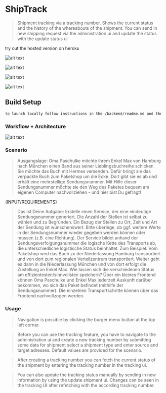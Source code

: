 # ShipTrack

> Shipment tracking via a tracking number. Shows the current status and the history of the whereabouts of the shipment. 
> You can send in new shipping request via the administration ui and update the status with the update status ui

try out the hosted version on heroku

![alt text](https://raw.githubusercontent.com/konstantinsteinmiller/shipment-tracking/master/images/shiptrack-search.PNG)

![alt text](https://raw.githubusercontent.com/konstantinsteinmiller/shipment-tracking/master/images/shiptrack-tracking.PNG)

![alt text](https://raw.githubusercontent.com/konstantinsteinmiller/shipment-tracking/master/images/shiptrack-update.PNG)

![alt text](https://raw.githubusercontent.com/konstantinsteinmiller/shipment-tracking/master/images/shiptrack-admin.PNG)

## Build Setup
``` bash
to launch locally follow instructions in the /backend/readme.md and the /fronend/readme.md
```

### Workflow + Architecture

![alt text](https://raw.githubusercontent.com/konstantinsteinmiller/shipment-tracking/master/images/shiptrack.jpg)

>

### Scenario

>Ausgangslage: Oma Paschulke möchte ihrem Enkel Max von Hamburg nach München einen Band aus seiner Lieblingsbuchreihe schicken. Sie möchte das Buch mit Hermes versenden. Dafür bringt sie das verpackte Buch zum Paketshop um die Ecke. Dort gibt sie es ab und erhält eine mehrstellige Sendungsnummer.
 Mit Hilfe dieser Sendungsnummer möchte sie den Weg des Paketes bequem am eigenen Computer nachvollziehen - und hier bist Du gefragt!
 
 {INPUT/REQUIREMENTS}
 
> Das ist Deine Aufgabe:
 Erstelle einen Service, der eine eindeutige Sendungsnummer generiert. Die Anzahl der Stellen ist selbst zu wählen und zu Begründen. Ein Bezug der Stellen zu Ort, Zeit und Art der Sendung ist wünschenswert. Bitte überlege, ob ggf. weitere Werte in der Sendungsnummer wieder gegeben werden können oder müssen (z.B. eine Richtung).
 Der Service bildet anhand der Sendungsverfolgungsnummer die logische Kette des Transports ab, die unterschiedliche logistische Status beinhaltet.
 Zum Beispiel: Vom Paketshop wird das Buch zu der Niederlassung Hamburg transportiert und von dort zum regionalen Verteilzentrum transportiert. Weiter geht es dann in die Niederlassung München und von dort erfolgt die Zustellung an Enkel Max.
 Wie lassen sich die verschiedenen Status am effizientesten/sinnvollsten speichern?
 Über ein kleines Frontend können Oma Paschulke und Enkel Max jederzeit Auskunft darüber bekommen, wo sich das Paket befindet (mithilfe der Sendungsnummer). Die einzelnen Transportschritte können über das Frontend nachvollzogen werden.

### Usage
> Navigation is possible by clicking the burger menu button at the top left corner.

> Before you can use the tracking feature, you have to navigate to the administration ui 
and create a new tracking number by submitting some data for shipment
select a shipment type and enter source and target adresses.
Default values are provided for the scenario.

> After creating a tracking number you can fetch the current status of the shipment by entering the
tracking number in the tracking ui.

> You can also update the tracking status manually by sending in new information by using the update shipment ui.
Changes can be seen in the tracking UI after refetching with the according tracking number.